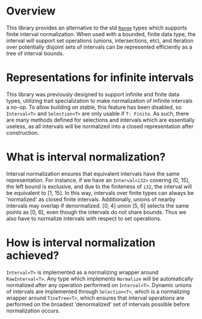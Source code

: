 Overview
========

This library provides an alternative to the std [`Range`](https://doc.rust-lang.org/stable/std/ops/struct.Range.html) types which supports finite interval normalization. When used with a bounded, finite data type, the interval will support set operations (unions, intersections, etc), and iteration over potentially disjoint sets of intervals can be represented efficiently as a tree of interval bounds.


Representations for infinite intervals
======================================

This library was previously designed to support infinite and finite data types, utilizing trait specialization to make normalization of infinite intervals a no-op. To allow building on stable, this feature has been disabled, so `Interval<T>` and `Selection<T>` are only usable if `T: Finite`. As such, there are many methods defined for selections and intervals which are essentially useless, as all intervals will be normalized into a closed representation after construction.


What is interval normalization?
===============================

Interval normalization ensures that equivalent intervals have the same representation. For instance, if we have an `Interval<i32>` covering (0, 15], the left bound is exclusive, and due to the finiteness of `i32`, the interval will be equivalent to [1, 15]. In this way, intervals over finite types can always be 'normalized' as closed finite intervals. Additionally, unions of nearby intervals may overlap if denormalized. [0, 4] union [5, 6] selects the same points as [0, 6], even though the intervals do not share bounds. Thus we also have to normalize intervals with respect to set operations.


How is interval normalization achieved?
======================================

`Interval<T>` is implemented as a normalizing wrapper around `RawInterval<T>`. Any type which implements `Normalize` will be automatically normalized after any operation performed on `Interval<T>`. Dynamic unions of intervals are implemented through `Selection<T>`, which is a normalizing wrapper around `TineTree<T>`, which ensures that interval operations are performed on the broadest 'denormalized' set of intervals possible before normalization occurs.
